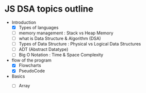 # JS DSA topics outline

- Introduction
    - [x] Types of languages
    - [ ] memory management : Stack vs Heap Memory 
    - [ ] what is Data Structure & Algorithm (DSA)
    - [ ] Types of Data Structure : Physical vs Logical Data Structures
    - [ ] ADT (Abstract Datatype)
    - [ ] Big O Notation : Time & Space Complexity

- flow of the program
    - [x] Flowcharts
    - [x] PseudoCode

- Basics
    - [ ] Array


